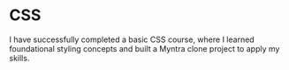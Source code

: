 # CSS
I have successfully completed a basic CSS course, where I learned foundational styling concepts and built a Myntra clone project to apply my skills.
